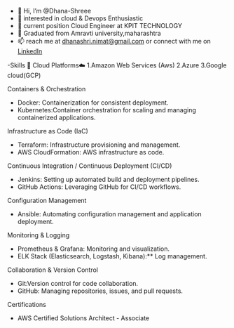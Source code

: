 - 👋 Hi, I’m @Dhana-Shreee
- 👀 interested in cloud & Devops Enthusiastic
- 🌱 current position Cloud Engineer at KPIT TECHNOLOGY
- 💞️ Graduated from Amravti university,maharashtra
- 📫 reach me at dhanashri.nimat@gmail.com or connect with me on [LinkedIn](www.linkedin.com/in/dhanashri-nimat-a10b5019a)

 -Skills 🚀
 Cloud Platforms☁️
 1.Amazon Web Services (Aws)
 2.Azure
 3.Google cloud(GCP)

 Containers & Orchestration
-  Docker: Containerization for consistent deployment.
-  Kubernetes:Container orchestration for scaling and managing containerized applications.

 Infrastructure as Code (IaC)
- Terraform: Infrastructure provisioning and management.
- AWS CloudFormation: AWS infrastructure as code.

 Continuous Integration / Continuous Deployment (CI/CD)
- Jenkins: Setting up automated build and deployment pipelines.
- GitHub Actions: Leveraging GitHub for CI/CD workflows.

 Configuration Management
- Ansible: Automating configuration management and application deployment.

 Monitoring & Logging
- Prometheus & Grafana: Monitoring and visualization.
- ELK Stack (Elasticsearch, Logstash, Kibana):** Log management.

Collaboration & Version Control
- Git:Version control for code collaboration.
- GitHub: Managing repositories, issues, and pull requests.

 Certifications
- AWS Certified Solutions Architect - Associate
  

<!---
Dhana-Shreee/Dhana-Shreee is a ✨ special ✨ repository because its `README.md` (this file) appears on your GitHub profile.
You can click the Preview link to take a look at your changes.
--->
